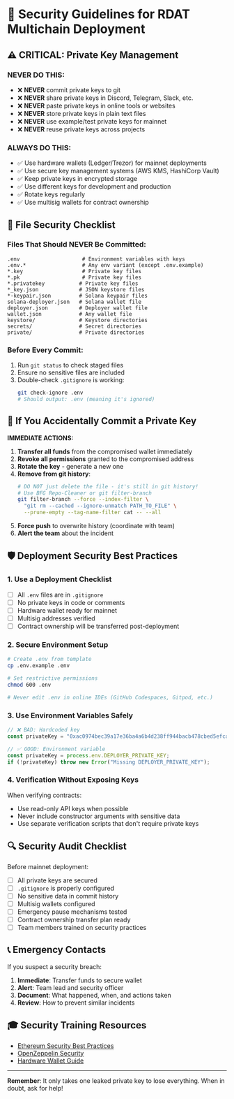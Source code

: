# 🔐 Security Guidelines for RDAT Multichain Deployment

## ⚠️ CRITICAL: Private Key Management

### NEVER DO THIS:
- ❌ **NEVER** commit private keys to git
- ❌ **NEVER** share private keys in Discord, Telegram, Slack, etc.
- ❌ **NEVER** paste private keys in online tools or websites
- ❌ **NEVER** store private keys in plain text files
- ❌ **NEVER** use example/test private keys for mainnet
- ❌ **NEVER** reuse private keys across projects

### ALWAYS DO THIS:
- ✅ Use hardware wallets (Ledger/Trezor) for mainnet deployments
- ✅ Use secure key management systems (AWS KMS, HashiCorp Vault)
- ✅ Keep private keys in encrypted storage
- ✅ Use different keys for development and production
- ✅ Rotate keys regularly
- ✅ Use multisig wallets for contract ownership

## 📁 File Security Checklist

### Files That Should NEVER Be Committed:
```
.env                    # Environment variables with keys
.env.*                  # Any env variant (except .env.example)
*.key                   # Private key files
*.pk                    # Private key files
*.privatekey           # Private key files
*_key.json             # JSON keystore files
*-keypair.json         # Solana keypair files
solana-deployer.json   # Solana wallet file
deployer.json          # Deployer wallet file
wallet.json            # Any wallet file
keystore/              # Keystore directories
secrets/               # Secret directories
private/               # Private directories
```

### Before Every Commit:
1. Run `git status` to check staged files
2. Ensure no sensitive files are included
3. Double-check `.gitignore` is working:
   ```bash
   git check-ignore .env
   # Should output: .env (meaning it's ignored)
   ```

## 🚨 If You Accidentally Commit a Private Key

**IMMEDIATE ACTIONS:**
1. **Transfer all funds** from the compromised wallet immediately
2. **Revoke all permissions** granted to the compromised address
3. **Rotate the key** - generate a new one
4. **Remove from git history**:
   ```bash
   # DO NOT just delete the file - it's still in git history!
   # Use BFG Repo-Cleaner or git filter-branch
   git filter-branch --force --index-filter \
     "git rm --cached --ignore-unmatch PATH_TO_FILE" \
     --prune-empty --tag-name-filter cat -- --all
   ```
5. **Force push** to overwrite history (coordinate with team)
6. **Alert the team** about the incident

## 🛡️ Deployment Security Best Practices

### 1. Use a Deployment Checklist
- [ ] All `.env` files are in `.gitignore`
- [ ] No private keys in code or comments
- [ ] Hardware wallet ready for mainnet
- [ ] Multisig addresses verified
- [ ] Contract ownership will be transferred post-deployment

### 2. Secure Environment Setup
```bash
# Create .env from template
cp .env.example .env

# Set restrictive permissions
chmod 600 .env

# Never edit .env in online IDEs (GitHub Codespaces, Gitpod, etc.)
```

### 3. Use Environment Variables Safely
```javascript
// ❌ BAD: Hardcoded key
const privateKey = "0xac0974bec39a17e36ba4a6b4d238ff944bacb478cbed5efcae784d7bf4f2ff80";

// ✅ GOOD: Environment variable
const privateKey = process.env.DEPLOYER_PRIVATE_KEY;
if (!privateKey) throw new Error("Missing DEPLOYER_PRIVATE_KEY");
```

### 4. Verification Without Exposing Keys
When verifying contracts:
- Use read-only API keys when possible
- Never include constructor arguments with sensitive data
- Use separate verification scripts that don't require private keys

## 🔍 Security Audit Checklist

Before mainnet deployment:
- [ ] All private keys are secured
- [ ] `.gitignore` is properly configured
- [ ] No sensitive data in commit history
- [ ] Multisig wallets configured
- [ ] Emergency pause mechanisms tested
- [ ] Contract ownership transfer plan ready
- [ ] Team members trained on security practices

## 📞 Emergency Contacts

If you suspect a security breach:
1. **Immediate**: Transfer funds to secure wallet
2. **Alert**: Team lead and security officer
3. **Document**: What happened, when, and actions taken
4. **Review**: How to prevent similar incidents

## 🎓 Security Training Resources

- [Ethereum Security Best Practices](https://consensys.github.io/smart-contract-best-practices/)
- [OpenZeppelin Security](https://www.openzeppelin.com/security)
- [Hardware Wallet Guide](https://www.ledger.com/academy)

---

**Remember**: It only takes one leaked private key to lose everything. When in doubt, ask for help!
